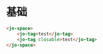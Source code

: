 # 基础

```html
<jo-space>
    <jo-tag>test</jo-tag>
    <jo-tag closable>test</jo-tag>
</jo-space>
```
